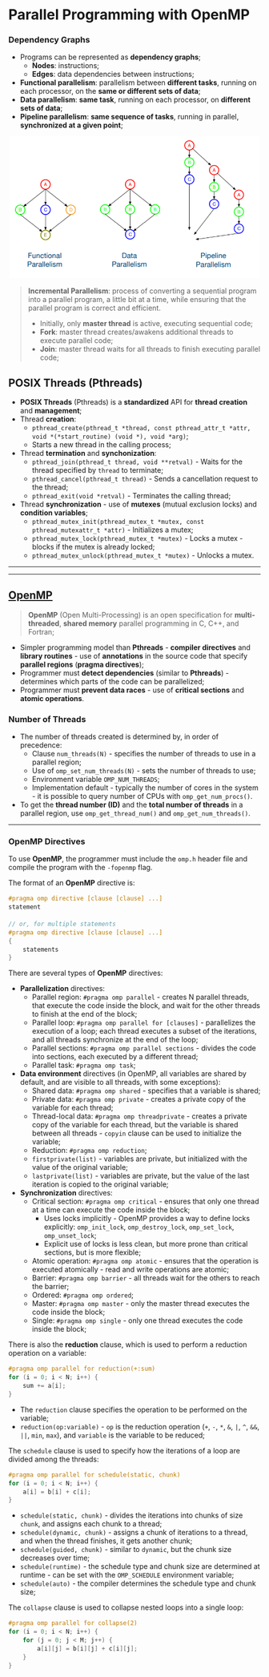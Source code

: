 # Parallel Programming with OpenMP

### Dependency Graphs

* Programs can be represented as **dependency graphs**;
  * **Nodes**: instructions;
  * **Edges**: data dependencies between instructions;
* **Functional parallelism**: parallelism between **different tasks**, running on each processor, on the **same or different sets of data**;
* **Data parallelism**: **same task**, running on each processor, on **different sets of data**;
* **Pipeline parallelism**: **same sequence of tasks**, running in parallel, **synchronized at a given point**;

<p align="center">
    <img src="imgs/parallelism-types.png" alt="Parallelism Types" width="500">
</p>

> **Incremental Parallelism**: process of converting a sequential program into a parallel program, a little bit at a time, while ensuring that the parallel program is correct and efficient.
>
> * Initially, only **master thread** is active, executing sequential code;
> * **Fork**: master thread creates/awakens additional threads to execute parallel code;
> * **Join**: master thread waits for all threads to finish executing parallel code;

## POSIX Threads (Pthreads)

* **POSIX Threads** (Pthreads) is a **standardized** API for **thread creation** and **management**;
* Thread **creation**:
  * `pthread_create(pthread_t *thread, const pthread_attr_t *attr, void *(*start_routine) (void *), void *arg)`;
  * Starts a new thread in the calling process;
* Thread **termination** and **synchonization**:
  * `pthread_join(pthread_t thread, void **retval)` - Waits for the thread specified by `thread` to terminate;
  * `pthread_cancel(pthread_t thread)` - Sends a cancellation request to the thread;
  * `pthread_exit(void *retval)` - Terminates the calling thread;
* Thread **synchronization** - use of **mutexes** (mutual exclusion locks) and **condition variables**;
  * `pthread_mutex_init(pthread_mutex_t *mutex, const pthread_mutexattr_t *attr)` - Initializes a mutex;
  * `pthread_mutex_lock(pthread_mutex_t *mutex)` - Locks a mutex - blocks if the mutex is already locked;
  * `pthread_mutex_unlock(pthread_mutex_t *mutex)` - Unlocks a mutex.

---
---

## [OpenMP](https://www.openmp.org/)

> **OpenMP** (Open Multi-Processing) is an open specification for **multi-threaded**, **shared memory** parallel programming in C, C++, and Fortran;

* Simpler programming model than **Pthreads** - **compiler directives** and **library routines** - use of **annotations** in the source code that specify **parallel regions** (**pragma directives**);
* Programmer must **detect dependencies** (similar to **Pthreads**) - determines which parts of the code can be parallelized;
* Programmer must **prevent data races** - use of **critical sections** and **atomic operations**.

### Number of Threads

* The number of threads created is determined by, in order of precedence:
  * Clause `num_threads(N)` - specifies the number of threads to use in a parallel region;	
  * Use of `omp_set_num_threads(N)` - sets the number of threads to use;
  * Environment variable `OMP_NUM_THREADS`;
  * Implementation default - typically the number of cores in the system - it is possible to query number of CPUs with `omp_get_num_procs()`.
* To get the **thread number (ID)** and the **total number of threads** in a parallel region, use `omp_get_thread_num()` and `omp_get_num_threads()`.

---

### OpenMP Directives

To use **OpenMP**, the programmer must include the `omp.h` header file and compile the program with the `-fopenmp` flag.

The format of an **OpenMP** directive is:

```c
#pragma omp directive [clause [clause] ...]
statement

// or, for multiple statements
#pragma omp directive [clause [clause] ...]
{
    statements
}
```

There are several types of **OpenMP** directives:

* **Parallelization** directives:
  * Parallel region: `#pragma omp parallel` -  creates N parallel threads, that execute the code inside the block, and wait for the other threads to finish at the end of the block;
  * Parallel loop: `#pragma omp parallel for [clauses]` - parallelizes the execution of a loop; each thread executes a subset of the iterations, and all threads synchronize at the end of the loop;
  * Parallel sections: `#pragma omp parallel sections` - divides the code into sections, each executed by a different thread;
  * Parallel task: `#pragma omp task`;
* **Data environment** directives (in OpenMP, all variables are shared by default, and are visible to all threads, with some exceptions):
  * Shared data: `#pragma omp shared` - specifies that a variable is shared;
  * Private data: `#pragma omp private` - creates a private copy of the variable for each thread;
  * Thread-local data: `#pragma omp threadprivate` - creates a private copy of the variable for each thread, but the variable is shared between all threads - `copyin` clause can be used to initialize the variable;
  * Reduction: `#pragma omp reduction`;
  * `firstprivate(list)` - variables are private, but initialized with the value of the original variable;
  * `lastprivate(list)` - variables are private, but the value of the last iteration is copied to the original variable;
* **Synchronization** directives:
  * Critical section: `#pragma omp critical` - ensures that only one thread at a time can execute the code inside the block;
    * Uses locks implicitly - OpenMP provides a way to define locks explicitly: `omp_init_lock`, `omp_destroy_lock`, `omp_set_lock`, `omp_unset_lock`;
    * Explicit use of locks is less clean, but more prone than critical sections, but is more flexible;
  * Atomic operation: `#pragma omp atomic` - ensures that the operation is executed atomically - read and write operations are atomic;
  * Barrier: `#pragma omp barrier` - all threads wait for the others to reach the barrier;
  * Ordered: `#pragma omp ordered`;
  * Master: `#pragma omp master` - only the master thread executes the code inside the block;
  * Single: `#pragma omp single` - only one thread executes the code inside the block;

There is also the **reduction** clause, which is used to perform a reduction operation on a variable:

```c
#pragma omp parallel for reduction(+:sum)
for (i = 0; i < N; i++) {
    sum += a[i];
}
```

* The `reduction` clause specifies the operation to be performed on the variable;
* `reduction(op:variable)` - `op` is the reduction operation (`+`, `-`, `*`, `&`, `|`, `^`, `&&`, `||`, `min`, `max`), and `variable` is the variable to be reduced;

The `schedule` clause is used to specify how the iterations of a loop are divided among the threads:

```c
#pragma omp parallel for schedule(static, chunk)
for (i = 0; i < N; i++) {
    a[i] = b[i] + c[i];
}
```

* `schedule(static, chunk)` - divides the iterations into chunks of size `chunk`, and assigns each chunk to a thread;
* `schedule(dynamic, chunk)` - assigns a chunk of iterations to a thread, and when the thread finishes, it gets another chunk;
* `schedule(guided, chunk)` - similar to `dynamic`, but the chunk size decreases over time;
* `schedule(runtime)` - the schedule type and chunk size are determined at runtime - can be set with the `OMP_SCHEDULE` environment variable;
* `schedule(auto)` - the compiler determines the schedule type and chunk size;

The `collapse` clause is used to collapse nested loops into a single loop:

```c
#pragma omp parallel for collapse(2)
for (i = 0; i < N; i++) {
    for (j = 0; j < M; j++) {
        a[i][j] = b[i][j] + c[i][j];
    }
}
```
